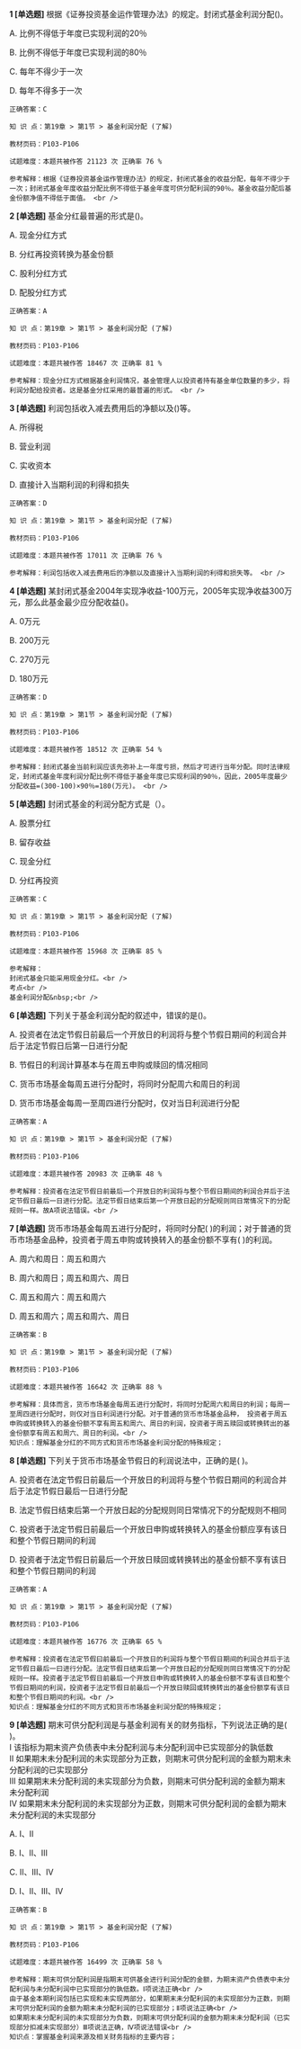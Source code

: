 **1 [单选题]** 根据《证券投资基金运作管理办法》的规定。封闭式基金利润分配()。 

A. 比例不得低于年度已实现利润的20％

B. 比例不得低于年度已实现利润的80％

C. 每年不得少于一次

D. 每年不得多于一次 

```
正确答案：C

知 识 点：第19章 > 第1节 > 基金利润分配 (了解)

教材页码：P103-P106

试题难度：本题共被作答 21123 次 正确率 76 %

参考解释：根据《证券投资基金运作管理办法》的规定，封闭式基金的收益分配，每年不得少于一次；封闭式基金年度收益分配比例不得低于基金年度可供分配利润的90％。基金收益分配后基金份额净值不得低于面值。 <br />

```


**2 [单选题]** 基金分红最普遍的形式是()。 

A. 现金分红方式

B. 分红再投资转换为基金份额

C. 股利分红方式

D. 配股分红方式 

```
正确答案：A

知 识 点：第19章 > 第1节 > 基金利润分配 (了解)

教材页码：P103-P106

试题难度：本题共被作答 18467 次 正确率 81 %

参考解释：现金分红方式根据基金利润情况，基金管理人以投资者持有基金单位数量的多少，将利润分配给投资者。这是基金分红采用的最普遍的形式。 <br />

```


**3 [单选题]** 利润包括收入减去费用后的净额以及()等。 

A. 所得税

B. 营业利润

C. 实收资本

D. 直接计入当期利润的利得和损失 

```
正确答案：D

知 识 点：第19章 > 第1节 > 基金利润分配 (了解)

教材页码：P103-P106

试题难度：本题共被作答 17011 次 正确率 76 %

参考解释：利润包括收入减去费用后的净额以及直接计入当期利润的利得和损失等。 <br />

```


**4 [单选题]** 某封闭式基金2004年实现净收益-100万元，2005年实现净收益300万元，那么此基金最少应分配收益()。 

A. 0万元

B. 200万元

C. 270万元

D. 180万元 

```
正确答案：D

知 识 点：第19章 > 第1节 > 基金利润分配 (了解)

教材页码：P103-P106

试题难度：本题共被作答 18512 次 正确率 54 %

参考解释：封闭式基金当前利润应该先弥补上一年度亏损，然后才可进行当年分配。同时法律规定，封闭式基金年度利润分配比例不得低于基金年度已实现利润的90％，因此，2005年度最少分配收益=(300-100)×90％=180(万元)。 <br />

```


**5 [单选题]** 
封闭式基金的利润分配方式是（）。

A. 股票分红

B. 留存收益

C. 现金分红

D. 分红再投资

```
正确答案：C

知 识 点：第19章 > 第1节 > 基金利润分配 (了解)

教材页码：P103-P106

试题难度：本题共被作答 15968 次 正确率 85 %

参考解释：
封闭式基金只能采用现金分红。<br />
考点<br />
基金利润分配&nbsp;<br />

```


**6 [单选题]** 下列关于基金利润分配的叙述中，错误的是()。

A. 投资者在法定节假日前最后一个开放日的利润将与整个节假日期间的利润合并后于法定节假日后第一日进行分配

B. 节假日的利润计算基本与在周五申购或赎回的情况相同

C. 货币市场基金每周五进行分配时，将同时分配周六和周日的利润

D. 货币市场基金每周一至周四进行分配时，仅对当日利润进行分配 

```
正确答案：A

知 识 点：第19章 > 第1节 > 基金利润分配 (了解)

教材页码：P103-P106

试题难度：本题共被作答 20983 次 正确率 48 %

参考解释：投资者在法定节假日前最后一个开放日的利润将与整个节假日期间的利润合并后于法定节假日最后一日进行分配。法定节假日结束后第一个开放日起的分配规则同日常情况下的分配规则一样。故A项说法错误。<br />
```


**7 [单选题]** 货币市场基金每周五进行分配时，将同时分配( )的利润；对于普通的货币市场基金品种，投资者于周五申购或转换转入的基金份额不享有( )的利润。

A. 周六和周日：周五和周六

B. 周六和周日；周五和周六、周日

C. 周五和周六：周五和周六

D. 周五和周六；周五和周六、周日 

```
正确答案：B

知 识 点：第19章 > 第1节 > 基金利润分配 (了解)

教材页码：P103-P106

试题难度：本题共被作答 16642 次 正确率 88 %

参考解释：具体而言，货币市场基金每周五进行分配时，将同时分配周六和周日的利润；每周一至周四进行分配时，则仅对当日利润进行分配。对于普通的货币市场基金品种， 投资者于周五申购或转换转入的基金份额不享有周五和周六、周日的利润，投资者于周五赎回或转换转出的基金份额享有周五和周六、周日的利润。<br />
知识点：理解基金分红的不同方式和货币市场基金利润分配的特殊规定；
```


**8 [单选题]** 下列关于货币市场基金节假日的利润说法中，正确的是( )。

A. 投资者在法定节假日前最后一个开放日的利润将与整个节假日期间的利润合并后于法定节假日最后一日进行分配

B. 法定节假日结束后第一个开放日起的分配规则同日常情况下的分配规则不相同

C. 投资者于法定节假日前最后一个开放日申购或转换转入的基金份额应享有该日和整个节假日期间的利润

D. 投资者于法定节假日前最后一个开放日赎回或转换转出的基金份额不享有该日和整个节假日期间的利润 

```
正确答案：A

知 识 点：第19章 > 第1节 > 基金利润分配 (了解)

教材页码：P103-P106

试题难度：本题共被作答 16776 次 正确率 65 %

参考解释：投资者在法定节假曰前最后一个开放日的利润将与整个节假日期间的利润合并后于法定节假日最后一曰进行分配。法定节假日结束后第一个开放日起的分配规则同日常情况下的分配规则一样。投资者于法定节假日前最后一个开放日申购或转换转入的基金份额不享有该日和整个节假日期间的利润，投资者于法定节假日前最后一个开放日赎回或转换转出的基金份额享有该日和整个节假日期间的利润。<br />
知识点：理解基金分红的不同方式和货币市场基金利润分配的特殊规定；
```


**9 [单选题]** 期末可供分配利润是与基金利润有关的财务指标，下列说法正确的是( )。 <br />
Ⅰ 该指标为期末资产负债表中未分配利润与未分配利润中已实现部分的孰低数 <br />
Ⅱ 如果期末未分配利润的未实现部分为正数，则期末可供分配利润的金额为期末未分配利润的已实现部分 <br />
Ⅲ 如果期末未分配利润的未实现部分为负数，则期末可供分配利润的金额为期末未分配利润 <br />
Ⅳ 如果期末未分配利润的未实现部分为正数，则期末可供分配利润的金额为期末未分配利润的未实现部分

A. Ⅰ、Ⅱ

B. Ⅰ、Ⅱ、Ⅲ

C. Ⅱ、Ⅲ、Ⅳ

D. Ⅰ、Ⅱ、Ⅲ、Ⅳ 

```
正确答案：B

知 识 点：第19章 > 第1节 > 基金利润分配 (了解)

教材页码：P103-P106

试题难度：本题共被作答 16499 次 正确率 58 %

参考解释：期末可供分配利润是指期末可供基金进行利润分配的金额，为期末资产负债表中未分配利润与未分配利润中已实现部分的孰低数。Ⅰ项说法正确<br />
由于基金本期利润包括已实现和未实现两部分，如果期末未分配利润的未实现部分为正数，则期末可供分配利润的金额为期末未分配利润的已实现部分；Ⅱ项说法正确<br />
如果期末未分配利润的未实现部分为负数，则期末可供分配利润的金额为期末未分配利润（已实现部分扣减未实现部分）Ⅲ项说法正确，Ⅳ项说法错误<br />
知识点：掌握基金利润来源及相关财务指标的主要内容；
```

